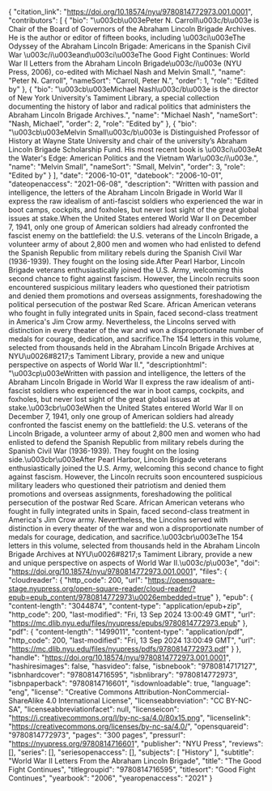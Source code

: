 {
   "citation_link": "https://doi.org/10.18574/nyu/9780814772973.001.0001",
   "contributors": [
     {
       "bio": "\u003cb\u003ePeter N. Carroll\u003c/b\u003e is Chair of the Board of Governors of the Abraham Lincoln Brigade Archives. He is the author or editor of fifteen books, including \u003ci\u003eThe Odyssey of the Abraham Lincoln Brigade: Americans in the Spanish Civil War \u003c/i\u003eand\u003ci\u003eThe Good Fight Continues: World War II Letters from the Abraham Lincoln Brigade\u003c/i\u003e (NYU Press, 2006), co-edited with Michael Nash and Melvin Small.",
       "name": "Peter N. Carroll",
       "nameSort": "Carroll, Peter N.",
       "order": 1,
       "role": "Edited by"
     },
     {
       "bio": "\u003cb\u003eMichael Nash\u003c/b\u003e is the director of New York University's Tamiment Library, a special collection documenting the history of labor and radical politics that administers the Abraham Lincoln Brigade Archives.",
       "name": "Michael Nash",
       "nameSort": "Nash, Michael",
       "order": 2,
       "role": "Edited by"
     },
     {
       "bio": "\u003cb\u003eMelvin Small\u003c/b\u003e is Distinguished Professor of History at Wayne State University and chair of the university’s Abraham Lincoln Brigade Scholarship Fund. His most recent book is \u003ci\u003eAt the Water's Edge: American Politics and the Vietnam War\u003c/i\u003e.",
       "name": "Melvin Small",
       "nameSort": "Small, Melvin",
       "order": 3,
       "role": "Edited by"
     }
   ],
   "date": "2006-10-01",
   "datebook": "2006-10-01",
   "dateopenaccess": "2021-06-08",
   "description": "Written with passion and intelligence, the letters of the Abraham Lincoln Brigade in World War II express the raw idealism of anti-fascist soldiers who experienced the war in boot camps, cockpits, and foxholes, but never lost sight of the great global issues at stake.When the United States entered World War II on December 7, 1941, only one group of American soldiers had already confronted the fascist enemy on the battlefield: the U.S. veterans of the Lincoln Brigade, a volunteer army of about 2,800 men and women who had enlisted to defend the Spanish Republic from military rebels during the Spanish Civil War (1936-1939). They fought on the losing side.After Pearl Harbor, Lincoln Brigade veterans enthusiastically joined the U.S. Army, welcoming this second chance to fight against fascism. However, the Lincoln recruits soon encountered suspicious military leaders who questioned their patriotism and denied them promotions and overseas assignments, foreshadowing the political persecution of the postwar Red Scare. African American veterans who fought in fully integrated units in Spain, faced second-class treatment in America's Jim Crow army. Nevertheless, the Lincolns served with distinction in every theater of the war and won a disproportionate number of medals for courage, dedication, and sacrifice.The 154 letters in this volume, selected from thousands held in the Abraham Lincoln Brigade Archives at NYU\u0026#8217;s Tamiment Library, provide a new and unique perspective on aspects of World War II.",
   "descriptionhtml": "\u003cp\u003eWritten with passion and intelligence, the letters of the Abraham Lincoln Brigade in World War II express the raw idealism of anti-fascist soldiers who experienced the war in boot camps, cockpits, and foxholes, but never lost sight of the great global issues at stake.\u003cbr\u003eWhen the United States entered World War II on December 7, 1941, only one group of American soldiers had already confronted the fascist enemy on the battlefield: the U.S. veterans of the Lincoln Brigade, a volunteer army of about 2,800 men and women who had enlisted to defend the Spanish Republic from military rebels during the Spanish Civil War (1936-1939). They fought on the losing side.\u003cbr\u003eAfter Pearl Harbor, Lincoln Brigade veterans enthusiastically joined the U.S. Army, welcoming this second chance to fight against fascism. However, the Lincoln recruits soon encountered suspicious military leaders who questioned their patriotism and denied them promotions and overseas assignments, foreshadowing the political persecution of the postwar Red Scare. African American veterans who fought in fully integrated units in Spain, faced second-class treatment in America's Jim Crow army. Nevertheless, the Lincolns served with distinction in every theater of the war and won a disproportionate number of medals for courage, dedication, and sacrifice.\u003cbr\u003eThe 154 letters in this volume, selected from thousands held in the Abraham Lincoln Brigade Archives at NYU\u0026#8217;s Tamiment Library, provide a new and unique perspective on aspects of World War II.\u003c/p\u003e",
   "doi": "https://doi.org/10.18574/nyu/9780814772973.001.0001",
   "files": {
     "cloudreader": {
       "http_code": 200,
       "url": "https://opensquare-stage.nyupress.org/open-square-reader/cloud-reader/?epub=epub_content/9780814772973\u0026embedded=true"
     },
     "epub": {
       "content-length": "3044874",
       "content-type": "application/epub+zip",
       "http_code": 200,
       "last-modified": "Fri, 13 Sep 2024 13:00:49 GMT",
       "url": "https://mc.dlib.nyu.edu/files/nyupress/epubs/9780814772973.epub"
     },
     "pdf": {
       "content-length": "1499011",
       "content-type": "application/pdf",
       "http_code": 200,
       "last-modified": "Fri, 13 Sep 2024 13:00:49 GMT",
       "url": "https://mc.dlib.nyu.edu/files/nyupress/pdfs/9780814772973.pdf"
     }
   },
   "handle": "https://doi.org/10.18574/nyu/9780814772973.001.0001",
   "hashiresimages": false,
   "hasvideo": false,
   "isbnebook": "9780814717127",
   "isbnhardcover": "9780814716595",
   "isbnlibrary": "9780814772973",
   "isbnpaperback": "9780814716601",
   "isdownloadable": true,
   "language": "eng",
   "license": "Creative Commons Attribution-NonCommercial-ShareAlike 4.0 International License",
   "licenseabbreviation": "CC BY-NC-SA",
   "licenseabbreviationfacet": null,
   "licenseicon": "https://i.creativecommons.org/l/by-nc-sa/4.0/80x15.png",
   "licenselink": "https://creativecommons.org/licenses/by-nc-sa/4.0/",
   "opensquareid": "9780814772973",
   "pages": "300 pages",
   "pressurl": "https://nyupress.org/9780814716601",
   "publisher": "NYU Press",
   "reviews": [],
   "series": [],
   "seriesopenaccess": [],
   "subjects": [
     "History"
   ],
   "subtitle": "World War II Letters From the Abraham Lincoln Brigade",
   "title": "The Good Fight Continues",
   "titlegroupid": "9780814716595",
   "titlesort": "Good Fight Continues",
   "yearbook": "2006",
   "yearopenaccess": "2021"
 }
